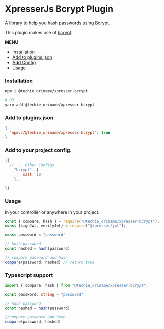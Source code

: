 # XpresserJs Bcrypt Plugin

A library to help you hash passwords using Bcrypt.

This plugin makes use of [bcrypt](https://www.npmjs.com/package/bcrypt).

**MENU**
- [Installation](#installation)
- [Add to plugins.json](#add-to-pluginsjson)
- [Add Config](#add-to-your-project-config)
- [Usage](#usage)

### Installation

```sh
npm i @techie_oriname/xpresser-bcrypt

# OR
yarn add @techie_oriname/xpresser-bcrypt

```


### Add to plugins.json

```json
{
  "npm://@techie_oriname/xpresser-bcrypt": true
}
```

### Add to your project config.

```javascript
({
  // ... Other Configs
    "bcrypt": {
        salt: 10,
    },
  
})
```


### Usage

In your controller or anywhere in your project.

```javascript
const { compare, hash } = require("@techie_oriname/xpresser-bcrypt");
const {signJwt, verifyJwt} = require("@xpresser/jwt");

const password = "password"

// hash password
const hashed = hash(password)

// compare password and hash
compare(password, hashed) // return true

```

### Typescript support
```typescript
import { compare, hash } from "@techie_oriname/xpresser-bcrypt";

const password: string = "password"

// hash password
const hashed = hash(password)

//compare password and hash
compare(password, hashed)
```
